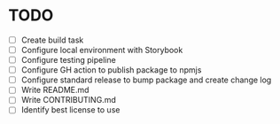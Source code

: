 # TODO

- [ ] Create build task
- [ ] Configure local environment with Storybook
- [ ] Configure testing pipeline
- [ ] Configure GH action to publish package to npmjs
- [ ] Configure standard release to bump package and create change log
- [ ] Write README.md
- [ ] Write CONTRIBUTING.md
- [ ] Identify best license to use